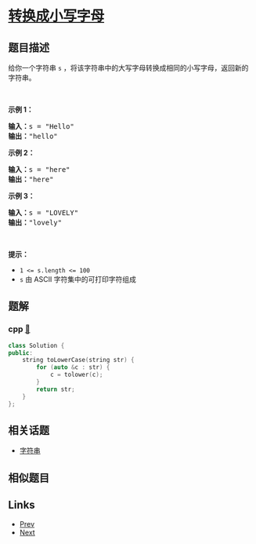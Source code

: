 
# [转换成小写字母](https://leetcode-cn.com/problems/to-lower-case)

## 题目描述

<p>给你一个字符串 <code>s</code> ，将该字符串中的大写字母转换成相同的小写字母，返回新的字符串。</p>

<p> </p>

<p><strong>示例 1：</strong></p>

<pre>
<strong>输入：</strong>s = "Hello"
<strong>输出：</strong>"hello"
</pre>

<p><strong>示例 2：</strong></p>

<pre>
<strong>输入：</strong>s = "here"
<strong>输出：</strong>"here"
</pre>

<p><strong>示例 3：</strong></p>

<pre>
<strong>输入：</strong>s = "LOVELY"
<strong>输出：</strong>"lovely"
</pre>

<p> </p>

<p><strong>提示：</strong></p>

<ul>
	<li><code>1 <= s.length <= 100</code></li>
	<li><code>s</code> 由 ASCII 字符集中的可打印字符组成</li>
</ul>


## 题解

### cpp [🔗](to-lower-case.cpp) 
```cpp
class Solution {
public:
    string toLowerCase(string str) {
        for (auto &c : str) {
            c = tolower(c);
        }
        return str;
    }
};
```


## 相关话题

- [字符串](https://leetcode-cn.com/tag/string) 


## 相似题目



## Links

- [Prev](../daily-temperatures/README.md) 
- [Next](../find-smallest-letter-greater-than-target/README.md) 

